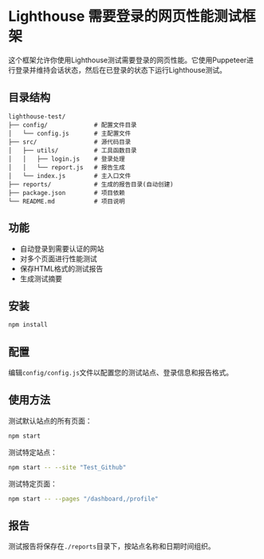 # Lighthouse 需要登录的网页性能测试框架

这个框架允许你使用Lighthouse测试需要登录的网页性能。它使用Puppeteer进行登录并维持会话状态，然后在已登录的状态下运行Lighthouse测试。

## 目录结构

```
lighthouse-test/
├── config/             # 配置文件目录
│   └── config.js       # 主配置文件
├── src/                # 源代码目录
│   ├── utils/          # 工具函数目录
│   │   ├── login.js    # 登录处理
│   │   └── report.js   # 报告生成
│   └── index.js        # 主入口文件
├── reports/            # 生成的报告目录(自动创建)
├── package.json        # 项目依赖
└── README.md           # 项目说明
```

## 功能

- 自动登录到需要认证的网站
- 对多个页面进行性能测试
- 保存HTML格式的测试报告
- 生成测试摘要

## 安装

```bash
npm install
```

## 配置

编辑`config/config.js`文件以配置您的测试站点、登录信息和报告格式。

## 使用方法

测试默认站点的所有页面：

```bash
npm start
```

测试特定站点：

```bash
npm start -- --site "Test_Github"
```

测试特定页面：

```bash
npm start -- --pages "/dashboard,/profile"
```

## 报告

测试报告将保存在`./reports`目录下，按站点名称和日期时间组织。
